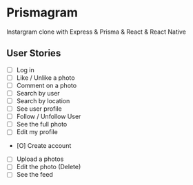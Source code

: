 # Prismagram
Instargram clone with Express &amp; Prisma &amp; React &amp; React Native

## User Stories
- [ ] Log in
- [ ] Like / Unlike a photo
- [ ] Comment on a photo
- [ ] Search by user
- [ ] Search by location
- [ ] See user profile
- [ ] Follow / Unfollow User
- [ ] See the full photo
- [ ] Edit my profile
- [O] Create account 
- [ ] Upload a photos
- [ ] Edit the photo (Delete)
- [ ] See the feed
